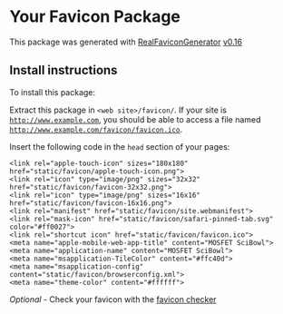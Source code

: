 # Your Favicon Package

This package was generated with [RealFaviconGenerator](https://realfavicongenerator.net/) [v0.16](https://realfavicongenerator.net/change_log#v0.16)

## Install instructions

To install this package:

Extract this package in <code>&lt;web site&gt;/favicon/</code>. If your site is <code>http://www.example.com</code>, you should be able to access a file named <code>http://www.example.com/favicon/favicon.ico</code>.

Insert the following code in the `head` section of your pages:

    <link rel="apple-touch-icon" sizes="180x180" href="static/favicon/apple-touch-icon.png">
    <link rel="icon" type="image/png" sizes="32x32" href="static/favicon/favicon-32x32.png">
    <link rel="icon" type="image/png" sizes="16x16" href="static/favicon/favicon-16x16.png">
    <link rel="manifest" href="static/favicon/site.webmanifest">
    <link rel="mask-icon" href="static/favicon/safari-pinned-tab.svg" color="#ff0027">
    <link rel="shortcut icon" href="static/favicon/favicon.ico">
    <meta name="apple-mobile-web-app-title" content="MOSFET SciBowl">
    <meta name="application-name" content="MOSFET SciBowl">
    <meta name="msapplication-TileColor" content="#ffc40d">
    <meta name="msapplication-config" content="static/favicon/browserconfig.xml">
    <meta name="theme-color" content="#ffffff">

*Optional* - Check your favicon with the [favicon checker](https://realfavicongenerator.net/favicon_checker)